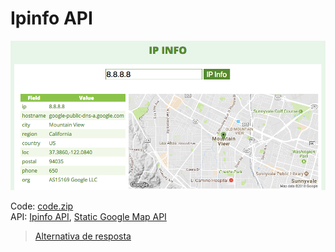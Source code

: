 # Ipinfo API

![](assets/layout.png)

Code: [code.zip](code.zip)<br>
API: [Ipinfo API](https://ipinfo.io/developers), [Static Google Map API](https://developers.google.com/maps/documentation/static-maps/)

> [Alternativa de resposta](code-response/)